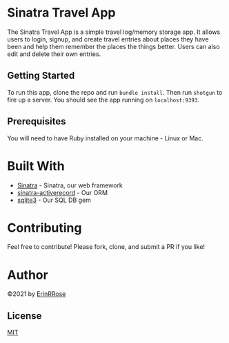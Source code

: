
# Sinatra Travel App

The Sinatra Travel App is a simple travel log/memory storage app.  It allows users to login, signup, and create travel entries about places they have been and help them remember the places the things better.  Users can also edit and delete their own entries. 

## Getting Started

To run this app, clone the repo and run `bundle install`.  Then run `shotgun` to fire up a server.  You should see the app running on `localhost:9393`.

## Prerequisites

You will need to have Ruby installed on your machine - Linux or Mac.


# Built With

- [Sinatra](http://sinatrarb.com/) - Sinatra, our web framework
- [sinatra-activerecord](https://github.com/bmizerany/sinatra-activerecord) - Our ORM
- [sqlite3](https://rubygems.org/gems/sqlite3/versions/1.3.11) - Our SQL DB gem

# Contributing

Feel free to contribute! Please fork, clone, and submit a PR if you like!

# Author
&copy;2021 by [ErinRRose](https://github.com/ErinRRose)

## License
[MIT](https://choosealicense.com/licenses/mit/)